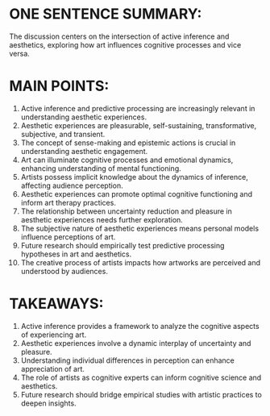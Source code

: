 # ONE SENTENCE SUMMARY:
The discussion centers on the intersection of active inference and aesthetics, exploring how art influences cognitive processes and vice versa.

# MAIN POINTS:
1. Active inference and predictive processing are increasingly relevant in understanding aesthetic experiences.
2. Aesthetic experiences are pleasurable, self-sustaining, transformative, subjective, and transient.
3. The concept of sense-making and epistemic actions is crucial in understanding aesthetic engagement.
4. Art can illuminate cognitive processes and emotional dynamics, enhancing understanding of mental functioning.
5. Artists possess implicit knowledge about the dynamics of inference, affecting audience perception.
6. Aesthetic experiences can promote optimal cognitive functioning and inform art therapy practices.
7. The relationship between uncertainty reduction and pleasure in aesthetic experiences needs further exploration.
8. The subjective nature of aesthetic experiences means personal models influence perceptions of art.
9. Future research should empirically test predictive processing hypotheses in art and aesthetics.
10. The creative process of artists impacts how artworks are perceived and understood by audiences.

# TAKEAWAYS:
1. Active inference provides a framework to analyze the cognitive aspects of experiencing art.
2. Aesthetic experiences involve a dynamic interplay of uncertainty and pleasure.
3. Understanding individual differences in perception can enhance appreciation of art.
4. The role of artists as cognitive experts can inform cognitive science and aesthetics.
5. Future research should bridge empirical studies with artistic practices to deepen insights.
